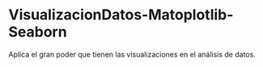 # VisualizacionDatos-Matoplotlib-Seaborn
Aplica el gran poder que tienen las visualizaciones en el análisis de datos.
